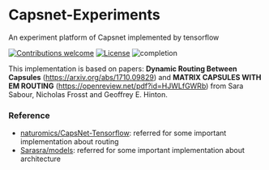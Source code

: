 # Capsnet-Experiments
An experiment platform of Capsnet implemented by tensorflow


[![Contributions welcome](https://img.shields.io/badge/contributions-welcome-brightgreen.svg?style=plastic)](CONTRIBUTING.md)
[![License](https://img.shields.io/badge/license-Apache%202.0-blue.svg?style=plastic)](https://opensource.org/licenses/Apache-2.0)
![completion](https://img.shields.io/badge/completion%20state-60%25-blue.svg?style=plastic)

This implementation is based on papers: 
<b>Dynamic Routing Between Capsules</b> (https://arxiv.org/abs/1710.09829) 
and <b>MATRIX CAPSULES WITH EM ROUTING</b> (https://openreview.net/pdf?id=HJWLfGWRb)
from Sara Sabour, Nicholas Frosst and Geoffrey E. Hinton.





### Reference
- [naturomics/CapsNet-Tensorflow](https://github.com/naturomics/CapsNet-Tensorflow/): referred for some important implementation about routing
- [Sarasra/models](https://github.com/Sarasra/models/tree/master/research/capsules): referred for some important implementation about architecture
